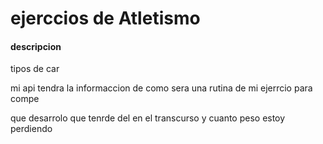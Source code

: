# ejerccios de Atletismo

#### descripcion

tipos de car

<p> mi api tendra la informaccion de como sera una rutina de mi ejerrcio para compe
<p> que desarrolo que  tenrde del en el transcurso
y cuanto peso estoy perdiendo
<br>
